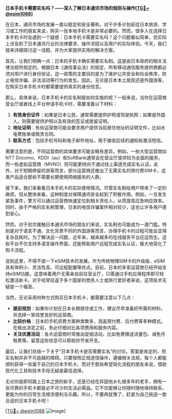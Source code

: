 **日本手机卡需要实名吗？——深入了解日本通讯市场的规则与操作[[TG💪+ @esim1088](https://t.me/s/esim1088)]**

在日本，通讯市场的发展一直以稳定和安全著称。对于许多计划前往日本旅游、学习或工作的朋友来说，购买一张本地手机卡是非常必要的。然而，很多人在选择日本手机卡时会遇到一个疑惑：日本手机卡需要实名吗？这个问题看似简单，但实际上涉及到了日本通讯行业的法律要求、操作流程以及用户的实际体验。今天，我们就来详细探讨这一话题，并为大家提供实用的解决方案。

首先，让我们明确一点：日本的手机卡确实需要实名制。这是由日本政府的相关法律法规所规定的。根据日本《通信事业法》的规定，所有移动通信服务提供商都必须对用户进行身份验证。这一政策的主要目的是为了维护公共安全和社会秩序，防止电信诈骗、非法活动等行为的发生。因此，无论是日本本土居民还是外国游客，在购买日本手机卡时都需要提供真实的身份信息。

那么，具体来说，日本手机卡的实名制是如何实施的呢？一般来说，当你在运营商营业厅或者线上平台申请手机卡时，需要准备以下材料：

1. **有效身份证件**：如果是日本公民，通常需要提供护照或驾驶执照；如果是外国人，则需要提供护照以及有效的签证或居留证明。
2. **地址证明**：有些运营商可能会要求用户提供当前居住地址的证明文件，比如水电费账单或租赁合同。
3. **联系方式**：包括手机号码和电子邮件地址，用于接收后续的通知和激活短信。

需要注意的是，不同运营商的具体要求可能会略有差异。例如，一些大型运营商如NTT Docomo、KDDI（au）和SoftBank通常会在营业厅提供较为全面的服务，而一些虚拟运营商（MVNO）则可能更倾向于通过线上渠道完成实名认证。此外，对于短期停留的游客而言，部分运营商还推出了无需实名的预付费SIM卡，这类产品适合那些不需要长期使用网络服务的人群。

接下来，我们来看看日本手机卡的实际使用情况。尽管实名制给用户带来了一定的麻烦，但从整体来看，这种制度对保障通讯安全起到了积极作用。例如，一旦发生紧急事件，警方可以通过运营商快速定位到相关责任人，从而提高应急响应效率。同时，由于严格的实名制管理，日本的电信诈骗案件相对较少，这也让许多用户感到安心。

然而，对于初次接触日本通讯市场的朋友们来说，实名制也可能成为一道门槛。特别是对于语言不通、文化背景不同的外国游客而言，办理手机卡的过程可能会显得复杂且耗时。为了解决这一问题，近年来，越来越多的在线服务平台应运而生。这些平台不仅支持多语言操作界面，还能帮助用户远程完成实名认证，极大地简化了购卡流程。

说到这里，不得不提一下eSIM技术的发展。作为传统物理SIM卡的升级版，eSIM具有体积小、灵活性高、可远程配置等优点。目前，日本的多家运营商已经开始支持eSIM功能，这意味着用户无需亲自前往营业厅，只需通过手机应用程序即可轻松激活新卡。对于经常往返于多个国家的商务人士或旅行爱好者来说，这项技术无疑是一个福音。

当然，无论采用何种方式购买日本手机卡，都需要注意以下几点：

- **提前规划**：如果你计划在日本长期居住或工作，建议尽早准备好所需的材料，并选择一家信誉良好的运营商。
- **比较价格**：日本的手机资费方案种类繁多，涵盖预付费、后付费等多种模式。在做出决定之前，务必仔细对比各项费用和服务内容。
- **关注优惠活动**：各大运营商时常推出促销活动，比如免费赠送流量包、减免月租费等。留意这些信息可以帮助你节省开支。

最后，让我们总结一下关于“日本手机卡是否需要实名”的讨论。答案是肯定的，但实名制并非不可逾越的障碍。只要按照正规途径操作，遵循相关法规，每个人都能顺利获得一张属于自己的日本手机卡。而对于那些希望简化流程的朋友来说，借助现代化工具和技术手段无疑是最佳选择。

无论你是即将踏上日本之旅的新手，还是已经在异国他乡扎根多年的老手，拥有一张可靠的手机卡都是必不可少的生活必需品。它不仅能够让你随时随地保持联系，更能为你的日常生活增添便利与乐趣。所以，不要再犹豫了，赶紧为自己挑选一款合适的日本手机卡吧！

[[TG💪+ @esim1088](https://t.me/s/esim1088) ![Image](https://i.postimg.cc/4NQfJmqS/Snipaste-2025-05-13-00-14-12.png)]